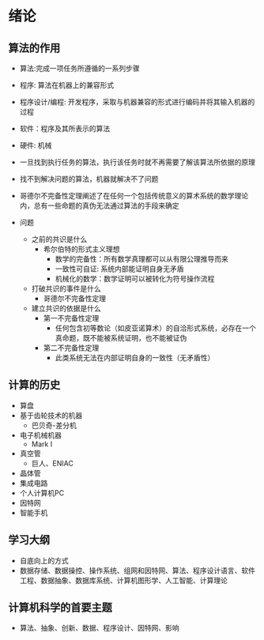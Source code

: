 # 绪论

## 算法的作用

- 算法:完成一项任务所遵循的一系列步骤
- 程序: 算法在机器上的兼容形式
- 程序设计/编程: 开发程序，采取与机器兼容的形式进行编码并将其输入机器的过程
- 软件：程序及其所表示的算法
- 硬件: 机械

- 一旦找到执行任务的算法，执行该任务时就不再需要了解该算法所依据的原理
- 找不到解决问题的算法，机器就解决不了问题
- 哥德尔不完备性定理阐述了在任何一个包括传统意义的算术系统的数学理论内，总有一些命题的真伪无法通过算法的手段来确定
- 问题
  - 之前的共识是什么
    - 希尔伯特的形式主义理想
      - 数学的完备性：所有数学真理都可以从有限公理推导而来
      - 一致性可自证: 系统内部能证明自身无矛盾
      - 机械化的数学：数学证明可以被转化为符号操作流程
  - 打破共识的事件是什么
    - 哥德尔不完备性定理
  - 建立共识的依据是什么
    - 第一不完备性定理
      - 任何包含初等数论（如皮亚诺算术）的自洽形式系统，必存在一个真命题，既不能被系统证明，也不能被证伪
    - 第二不完备性定理
      - 此类系统无法在内部证明自身的一致性（无矛盾性）

## 计算的历史

- 算盘
- 基于齿轮技术的机器
  - 巴贝奇-差分机
- 电子机械机器
  - Mark I
- 真空管
  - 巨人、ENIAC
- 晶体管
- 集成电路
- 个人计算机PC
- 因特网
- 智能手机

## 学习大纲
- 自底向上的方式
- 数据存储、数据操控、操作系统、组网和因特网、算法、程序设计语言、软件工程、数据抽象、数据库系统、计算机图形学、人工智能、计算理论

## 计算机科学的首要主题
- 算法、抽象、创新、数据、程序设计、因特网、影响